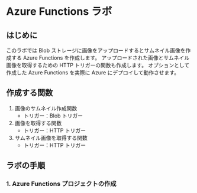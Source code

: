 # Azure Functions ラボ

## はじめに

このラボでは Blob ストレージに画像をアップロードするとサムネイル画像を作成する Azure Functions を作成します。
アップロードされた画像とサムネイル画像を取得するための HTTP トリガーの関数も作成します。
オプションとして作成した Azure Functions を実際に Azure にデプロイして動作させます。

## 作成する関数

1. 画像のサムネイル作成関数
   - トリガー：Blob トリガー
2. 画像を取得する関数
   - トリガー：HTTP トリガー
3. サムネイル画像を取得する関数
   - トリガー：HTTP トリガー

## ラボの手順

### 1. Azure Functions プロジェクトの作成

